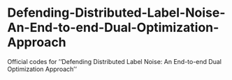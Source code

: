 # Defending-Distributed-Label-Noise-An-End-to-end-Dual-Optimization-Approach
Official codes for  ’‘Defending Distributed Label Noise: An End-to-end Dual Optimization Approach’‘

